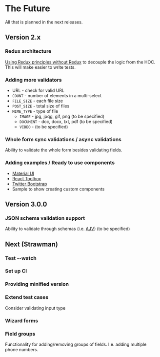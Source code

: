 # The Future

All that is planned in the next releases.

## Version 2.x
### Redux architecture
[Using Redux principles without Redux](https://medium.com/@dan_abramov/you-might-not-need-redux-be46360cf367)
to decouple the logic from the HOC. This will make easier to write tests.
### Adding more validators
 - URL - check for valid URL
 - `COUNT` - number of elements in a multi-select
 - `FILE_SIZE` - each file size
 - `POST_SIZE` - total size of files
 - `MIME_TYPE` - type of file
   - `IMAGE` - jpg, jpqg, gif, png (to be specified)
   - `DOCUMENT` - doc, docx, txt, pdf (to be specified)
   - `VIDEO` - (to be specified)
### Whole form sync validations / async validations
Ability to validate the whole form besides validating fields.
### Adding examples / Ready to use components
 - [Material UI](https://github.com/callemall/material-ui)
 - [React Toolbox](http://react-toolbox.com/)
 - [Twitter Bootstrap](http://getbootstrap.com/)
 - Sample to show creating custom components
## Version 3.0.0
### JSON schema validation support
Ability to validate through schemas (i.e. [AJV](https://github.com/epoberezkin/ajv))
(to be specified)
## Next (Strawman)
### Test --watch
### Set up CI
### Providing minified version
### Extend test cases
Consider validating input type
### Wizard forms
### Field groups
Functionality for adding/removing groups of fields. I.e. adding multiple phone numbers.
